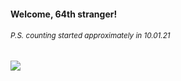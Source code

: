 #### Welcome, 64th stranger!

###### <sup>P.S. counting started approximately in 10.01.21</sup>

<img src="https://kraftwerk28.pp.ua/vcnt.png"></img>
